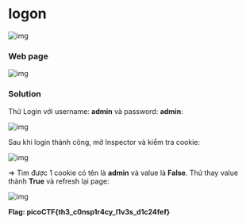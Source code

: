 # logon
![img](219)

### Web page
![img](220)

### Solution

Thử Login với username: **admin** và password: **admin**:

![img](221)

Sau khi login thành công, mở Inspector và kiểm tra cookie:

![img](222)

=> Tìm được 1 cookie có tên là **admin** và value là **False**. Thử thay value thành **True** và refresh lại page: 

![img](223)

**Flag: picoCTF{th3_c0nsp1r4cy_l1v3s_d1c24fef}**